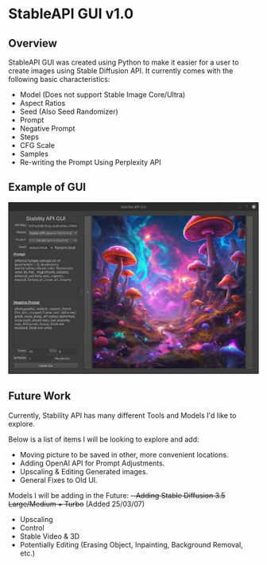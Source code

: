# StableAPI GUI v1.0
## Overview
StableAPI GUI was created using Python to make it easier for a user to create images using Stable Diffusion API. It currently comes with the following basic characteristics:
- Model (Does not support Stable Image Core/Ultra)
- Aspect Ratios
- Seed (Also Seed Randomizer)
- Prompt
- Negative Prompt
- Steps
- CFG Scale
- Samples
- Re-writing the Prompt Using Perplexity API
## Example of GUI
<div align="center">

![Example of StableAPI GUI](git_images/Example.png)

</div>

## Future Work
Currently, Stability API has many different Tools and Models I'd like to explore.

Below is a list of items I will be looking to explore and add:
- Moving picture to be saved in other, more convenient locations.
- Adding OpenAI API for Prompt Adjustments.
- Upscaling & Editing Generated images.
- General Fixes to Old UI.

Models I will be adding in the Future:
~~- Adding Stable Diffusion 3.5 Large/Medium + Turbo~~ (Added 25/03/07)
- Upscaling
- Control
- Stable Video & 3D
- Potentially Editing (Erasing Object, Inpainting, Background Removal, etc.)